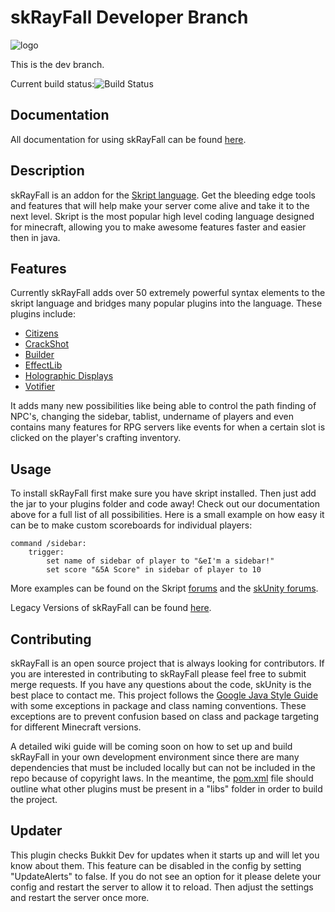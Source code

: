 skRayFall Developer Branch
=========

![logo](https://puu.sh/j9sy5/066b81b74f.png "")

This is the dev branch.

Current build status:![Build Status](https://magnum.travis-ci.com/eyesniper2/skRayFall-Dev.svg?token=yeNyVrMkJwtxsC6Ek6E4&branch=master)

## Documentation
All documentation for using skRayFall can be found [here](http://www.skunity.com/SkRayFall).

## Description
skRayFall is an addon for the [Skript language](http://dev.bukkit.org/bukkit-plugins/skript/). Get the bleeding edge tools and features that will help make your server come alive and take it to the next level. Skript is the most popular high level coding language designed for minecraft, allowing you to make awesome features faster and easier then in java.

## Features
Currently skRayFall adds over 50 extremely powerful syntax elements to the skript language and bridges many popular plugins into the language. These plugins include:

* [Citizens](http://dev.bukkit.org/bukkit-plugins/citizens/)
* [CrackShot](http://dev.bukkit.org/bukkit-plugins/crackshot/)
* [Builder](http://dev.bukkit.org/bukkit-plugins/builder-citizens2/)
* [EffectLib](http://dev.bukkit.org/bukkit-plugins/effectlib/)
* [Holographic Displays](http://dev.bukkit.org/bukkit-plugins/holographic-displays/)
* [Votifier](http://dev.bukkit.org/bukkit-plugins/votifier/)

It adds many new possibilities like being able to control the path finding of NPC's, changing the sidebar, tablist, undername of players and even contains many features for RPG servers like events for when a certain slot is clicked on the player's crafting inventory.

## Usage
To install skRayFall first make sure you have skript installed. Then just add the jar to your plugins folder and code away! Check out our documentation above for a full list of all possibilities. Here is a small example on how easy it can be to make custom scoreboards for individual players:

```
command /sidebar:
	trigger:
		set name of sidebar of player to "&eI'm a sidebar!"
		set score "&5A Score" in sidebar of player to 10
```
More examples can be found on the Skript [forums](http://dev.bukkit.org/bukkit-plugins/skript/forum/) and the [skUnity forums](http://forums.skunity.com/).

Legacy Versions of skRayFall can be found [here](http://dev.bukkit.org/bukkit-plugins/skript/forum/misc/70069-addon-sk-ray-fall-1-6/).

## Contributing

skRayFall is an open source project that is always looking for contributors. If you are interested in contributing to skRayFall please feel free to submit merge requests. If you have any questions about the code, skUnity is the best place to contact me. This project follows the [Google Java Style Guide](https://google.github.io/styleguide/javaguide.html) with some exceptions in package and class naming conventions. These exceptions are to prevent confusion based on class and package targeting for different Minecraft versions.

A detailed wiki guide will be coming soon on how to set up and build skRayFall in your own development environment since there are many dependencies that must be included locally but can not be included in the repo because of copyright laws. In the meantime, the [pom.xml](https://github.com/eyesniper2/skRayFall/blob/master/pom.xml) file should outline what other plugins must be present in a "libs" folder in order to build the project.

## Updater
This plugin checks Bukkit Dev for updates when it starts up and will let you know about them. This feature can be disabled in the config by setting "UpdateAlerts" to false. If you do not see an option for it please delete your config and restart the server to allow it to reload. Then adjust the settings and restart the server once more.
